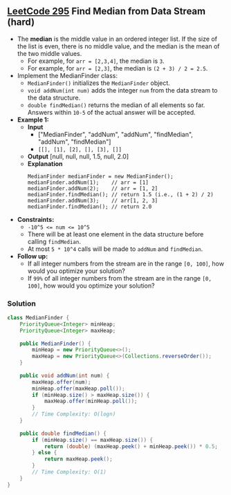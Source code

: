 ## [LeetCode 295](https://leetcode.com/problems/find-median-from-data-stream/) Find Median from Data Stream (hard)

- The **median** is the middle value in an ordered integer list. If the size of the list is even, there is no middle value, and the median is the mean of the two middle values.
    -   For example, for `arr = [2,3,4]`, the median is `3`.
    -   For example, for `arr = [2,3]`, the median is `(2 + 3) / 2 = 2.5`.
- Implement the MedianFinder class:
    -   `MedianFinder()` initializes the `MedianFinder` object.
    -   `void addNum(int num)` adds the integer `num` from the data stream to the data structure.
    -   `double findMedian()` returns the median of all elements so far. Answers within `10-5` of the actual answer will be accepted.
- **Example 1:**
    - **Input**
        - ["MedianFinder", "addNum", "addNum", "findMedian", "addNum", "findMedian"]
        - `[[], [1], [2], [], [3], []]`
    - **Output** [null, null, null, 1.5, null, 2.0]
    - **Explanation**
        ```
        MedianFinder medianFinder = new MedianFinder();
        medianFinder.addNum(1);    // arr = [1]
        medianFinder.addNum(2);    // arr = [1, 2]
        medianFinder.findMedian(); // return 1.5 (i.e., (1 + 2) / 2)
        medianFinder.addNum(3);    // arr[1, 2, 3]
        medianFinder.findMedian(); // return 2.0
        ```
- **Constraints:**
    -   `-10^5 <= num <= 10^5`
    -   There will be at least one element in the data structure before calling `findMedian`.
    -   At most `5 * 10^4` calls will be made to `addNum` and `findMedian`.
- **Follow up:**
    -   If all integer numbers from the stream are in the range `[0, 100]`, how would you optimize your solution?
    -   If `99%` of all integer numbers from the stream are in the range `[0, 100]`, how would you optimize your solution?

### Solution

```java
class MedianFinder {
    PriorityQueue<Integer> minHeap;
    PriorityQueue<Integer> maxHeap;
    
    public MedianFinder() {
        minHeap = new PriorityQueue<>();
        maxHeap = new PriorityQueue<>(Collections.reverseOrder());
    }
    
    public void addNum(int num) {
        maxHeap.offer(num);
        minHeap.offer(maxHeap.poll());
        if (minHeap.size() > maxHeap.size()) {
            maxHeap.offer(minHeap.poll());
        }
        // Time Complexity: O(logn)
    }
    
    public double findMedian() {
        if (minHeap.size() == maxHeap.size()) {
            return (double) (maxHeap.peek() + minHeap.peek()) * 0.5;
        } else {
            return maxHeap.peek();
        }
        // Time Complexity: O(1)
    }
}
```

